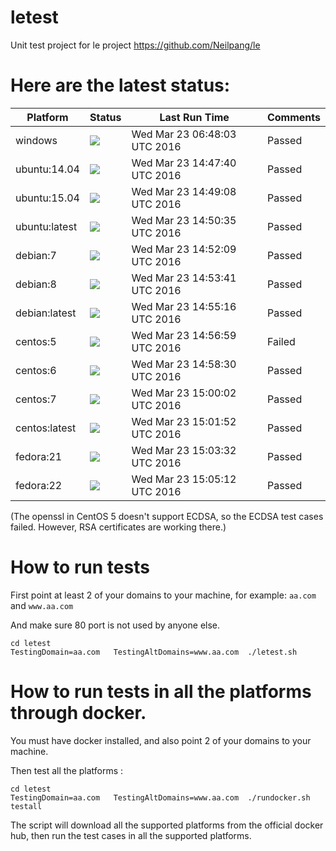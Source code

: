 # letest
Unit test project for le project https://github.com/Neilpang/le



# Here are the latest status:

| Platform | Status| Last Run Time| Comments|
-----------|-------|--------------|---------|
|windows|![](https://cdn.rawgit.com/Neilpang/letest/master/status/windows.svg?1458715683)|Wed Mar 23 06:48:03 UTC 2016| Passed |
|ubuntu:14.04|![](https://cdn.rawgit.com/Neilpang/letest/master/status/ubuntu-14.04.svg?1458744460)|Wed Mar 23 14:47:40 UTC 2016| Passed |
|ubuntu:15.04|![](https://cdn.rawgit.com/Neilpang/letest/master/status/ubuntu-15.04.svg?1458744548)|Wed Mar 23 14:49:08 UTC 2016| Passed |
|ubuntu:latest|![](https://cdn.rawgit.com/Neilpang/letest/master/status/ubuntu-latest.svg?1458744635)|Wed Mar 23 14:50:35 UTC 2016| Passed |
|debian:7|![](https://cdn.rawgit.com/Neilpang/letest/master/status/debian-7.svg?1458744729)|Wed Mar 23 14:52:09 UTC 2016| Passed |
|debian:8|![](https://cdn.rawgit.com/Neilpang/letest/master/status/debian-8.svg?1458744821)|Wed Mar 23 14:53:41 UTC 2016| Passed |
|debian:latest|![](https://cdn.rawgit.com/Neilpang/letest/master/status/debian-latest.svg?1458744916)|Wed Mar 23 14:55:16 UTC 2016| Passed |
|centos:5|![](https://cdn.rawgit.com/Neilpang/letest/master/status/centos-5.svg?1458745019)|Wed Mar 23 14:56:59 UTC 2016| Failed |
|centos:6|![](https://cdn.rawgit.com/Neilpang/letest/master/status/centos-6.svg?1458745110)|Wed Mar 23 14:58:30 UTC 2016| Passed |
|centos:7|![](https://cdn.rawgit.com/Neilpang/letest/master/status/centos-7.svg?1458745202)|Wed Mar 23 15:00:02 UTC 2016| Passed |
|centos:latest|![](https://cdn.rawgit.com/Neilpang/letest/master/status/centos-latest.svg?1458745312)|Wed Mar 23 15:01:52 UTC 2016| Passed |
|fedora:21|![](https://cdn.rawgit.com/Neilpang/letest/master/status/fedora-21.svg?1458745412)|Wed Mar 23 15:03:32 UTC 2016| Passed |
|fedora:22|![](https://cdn.rawgit.com/Neilpang/letest/master/status/fedora-22.svg?1458745512)|Wed Mar 23 15:05:12 UTC 2016| Passed |
(The openssl in CentOS 5 doesn't support ECDSA, so the ECDSA test cases failed. However, RSA certificates are working there.)

# How to run tests

First point at least 2 of your domains to your machine, 
for example: `aa.com` and `www.aa.com`

And make sure 80 port is not used by anyone else.

```
cd letest
TestingDomain=aa.com   TestingAltDomains=www.aa.com  ./letest.sh
```

# How to run tests in all the platforms through docker.

You must have docker installed, and also point 2 of your domains to your machine.

Then test all the platforms :

```
cd letest
TestingDomain=aa.com   TestingAltDomains=www.aa.com  ./rundocker.sh  testall
```

The script will download all the supported platforms from the official docker hub, then run the test cases in all the supported platforms.






